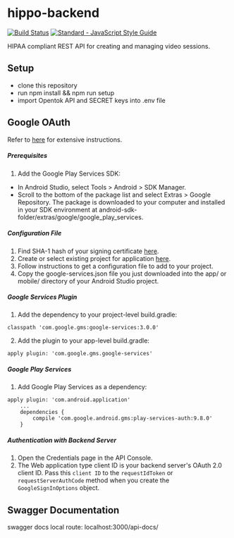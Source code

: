 # hippo-backend
[![Build Status](https://travis-ci.org/Cornell-Engineering-World-Health/hippo-backend.svg?branch=master)](https://travis-ci.org/Cornell-Engineering-World-Health/hippo-backend) [![Standard - JavaScript Style Guide](https://img.shields.io/badge/code_style-standard-brightgreen.svg)](http://standardjs.com/)

HIPAA compliant REST API for creating and managing video sessions.

## Setup
* clone this repository
* run npm install && npm run setup
* import Opentok API and SECRET keys into .env file

## Google OAuth
Refer to [here](https://developers.google.com/identity/sign-in/android/start-integrating) for extensive instructions.
##### Prerequisites
1. Add the Google Play Services SDK:
- In Android Studio, select Tools > Android > SDK Manager.
- Scroll to the bottom of the package list and select Extras > Google Repository. The package is downloaded to your computer and installed in your SDK environment at android-sdk-folder/extras/google/google_play_services.
##### Configuration File
1. Find SHA-1 hash of your signing certificate [here](https://developers.google.com/android/guides/client-auth).
2. Create or select existing project for application [here](https://developers.google.com/mobile/add?platform=android&cntapi=signin&cnturl=https:%2F%2Fdevelopers.google.com%2Fidentity%2Fsign-in%2Fandroid%2Fsign-in%3Fconfigured%3Dtrue&cntlbl=Continue%20Adding%20Sign-In).
3. Follow instructions to get a configuration file to add to your project.
4. Copy the google-services.json file you just downloaded into the app/ or mobile/ directory of your Android Studio project.
##### Google Services Plugin
1. Add the dependency to your project-level build.gradle:
```
classpath 'com.google.gms:google-services:3.0.0'
```
2. Add the plugin to your app-level build.gradle:
```
apply plugin: 'com.google.gms.google-services'
```
##### Google Play Services
1. Add Google Play Services as a dependency:
```
apply plugin: 'com.android.application'
    ...
    dependencies {
        compile 'com.google.android.gms:play-services-auth:9.8.0'
    }
```
##### Authentication with Backend Server
1. Open the Credentials page in the API Console.
2. The Web application type client ID is your backend server's OAuth 2.0 client ID. Pass this `client ID` to the `requestIdToken` or `requestServerAuthCode` method when you create the `GoogleSignInOptions` object.

## Swagger Documentation
swagger docs local route: localhost:3000/api-docs/
